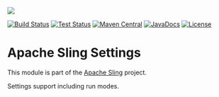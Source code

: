 [<img src="https://sling.apache.org/res/logos/sling.png"/>](https://sling.apache.org)

 [![Build Status](https://builds.apache.org/buildStatus/icon?job=Sling/sling-org-apache-sling-settings/master)](https://builds.apache.org/job/Sling/job/sling-org-apache-sling-settings/job/master) [![Test Status](https://img.shields.io/jenkins/t/https/builds.apache.org/job/Sling/job/sling-org-apache-sling-settings/job/master.svg)](https://builds.apache.org/job/Sling/job/sling-org-apache-sling-settings/job/master/test_results_analyzer/) [![Maven Central](https://maven-badges.herokuapp.com/maven-central/org.apache.sling/org.apache.sling.settings/badge.svg)](https://search.maven.org/#search%7Cga%7C1%7Cg%3A%22org.apache.sling%22%20a%3A%22org.apache.sling.settings%22) [![JavaDocs](https://www.javadoc.io/badge/org.apache.sling/org.apache.sling.settings.svg)](https://www.javadoc.io/doc/org.apache.sling/org.apache.sling.settings) [![License](https://img.shields.io/badge/License-Apache%202.0-blue.svg)](https://www.apache.org/licenses/LICENSE-2.0)

# Apache Sling Settings

This module is part of the [Apache Sling](https://sling.apache.org) project.

Settings support including run modes.
